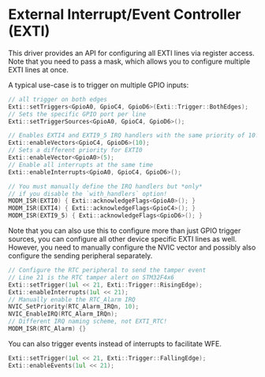 # External Interrupt/Event Controller (EXTI)

This driver provides an API for configuring all EXTI lines via register access.
Note that you need to pass a mask, which allows you to configure multiple EXTI
lines at once.

A typical use-case is to trigger on multiple GPIO inputs:

```cpp
// all trigger on both edges
Exti::setTriggers<GpioA0, GpioC4, GpioD6>(Exti::Trigger::BothEdges);
// Sets the specific GPIO port per line
Exti::setTriggerSources<GpioA0, GpioC4, GpioD6>();

// Enables EXTI4 and EXTI9_5 IRQ handlers with the same priority of 10!
Exti::enableVectors<GpioC4, GpioD6>(10);
// Sets a different priority for EXTI0
Exti::enableVector<GpioA0>(5);
// Enable all interrupts at the same time
Exti::enableInterrupts<GpioA0, GpioC4, GpioD6>();

// You must manually define the IRQ handlers but *only*
// if you disable the `with_handlers` option!
MODM_ISR(EXTI0) { Exti::acknowledgeFlags<GpioA0>(); }
MODM_ISR(EXTI4) { Exti::acknowledgeFlags<GpioC4>(); }
MODM_ISR(EXTI9_5) { Exti::acknowledgeFlags<GpioD6>(); }
```

Note that you can also use this to configure more than just GPIO trigger
sources, you can configure all other device specific EXTI lines as well.
However, you need to manually configure the NVIC vector and possibly also
configure the sending peripheral separately.

```cpp
// Configure the RTC peripheral to send the tamper event
// Line 21 is the RTC tamper alert on STM32F4x6
Exti::setTrigger(1ul << 21, Exti::Trigger::RisingEdge);
Exti::enableInterrupts(1ul << 21);
// Manually enable the RTC_Alarm IRQ
NVIC_SetPriority(RTC_Alarm_IRQn, 10);
NVIC_EnableIRQ(RTC_Alarm_IRQn);
// Different IRQ naming scheme, not EXTI_RTC!
MODM_ISR(RTC_Alarm) {}
```

You can also trigger events instead of interrupts to facilitate WFE.

```cpp
Exti::setTrigger(1ul << 21, Exti::Trigger::FallingEdge);
Exti::enableEvents(1ul << 21);
```
